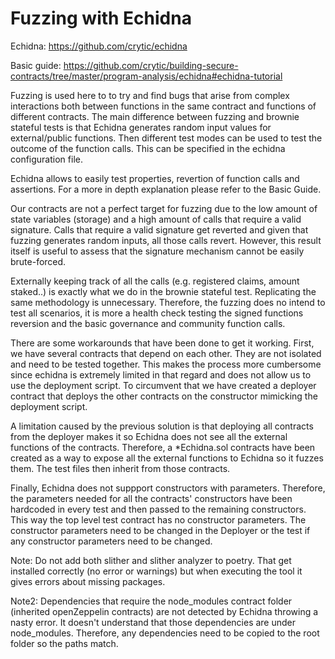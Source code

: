 # Fuzzing with Echidna

Echidna: https://github.com/crytic/echidna

Basic guide: https://github.com/crytic/building-secure-contracts/tree/master/program-analysis/echidna#echidna-tutorial

Fuzzing is used here to to try and find bugs that arise from complex interactions both between functions in the same contract and functions of different contracts. The main difference between fuzzing and brownie stateful tests is that Echidna generates random input values for external/public functions. Then different test modes can be used to test the outcome of the function calls. This can be specified in the echidna configuration file.

Echidna allows to easily test properties, revertion of function calls and assertions. For a more in depth explanation please refer to the Basic Guide.

Our contracts are not a perfect target for fuzzing due to the low amount of state variables (storage) and a high amount of calls that require a valid signature. Calls that require a valid signature get reverted and given that fuzzing generates random inputs, all those calls revert. However, this result itself is useful to assess that the signature mechanism cannot be easily brute-forced.

Externally keeping track of all the calls (e.g. registered claims, amount staked..) is exactly what we do in the brownie stateful test. Replicating the same methodology is unnecessary. Therefore, the fuzzing does no intend to test all scenarios, it is more a health check testing the signed functions reversion and the basic governance and community function calls.

There are some workarounds that have been done to get it working. First, we have several contracts that depend on each other. They are not isolated and need to be tested together. This makes the process more cumbersome since echidna is extremely limited in that regard and does not allow us to use the deployment script. To circumvent that we have created a deployer contract that deploys the other contracts on the constructor mimicking the deployment script.

A limitation caused by the previous solution is that deploying all contracts from the deployer makes it so Echidna does not see all the external functions of the contracts. Therefore, a *Echidna.sol contracts have been created as a way to expose all the external functions to Echidna so it fuzzes them. The test files then inherit from those contracts.

Finally, Echidna does not suppport constructors with parameters. Therefore, the parameters needed for all the contracts' constructors have been hardcoded in every test and then passed to the remaining constructors. This way the top level test contract has no constructor parameters. The constructor parameters need to be changed in the Deployer or the test if any constructor parameters need to be changed.

Note: Do not add both slither and slither analyzer to poetry. That get installed correctly (no error or warnings) but when executing the tool it gives errors about missing packages.

Note2: Dependencies that require the node_modules contract folder (inherited openZeppelin contracts) are not detected by Echidna throwing a nasty error. It doesn't understand that those dependencies are under node_modules. Therefore, any dependencies need to be copied to the root folder so the paths match.